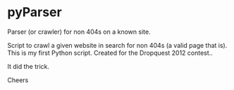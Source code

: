 pyParser
=====================

Parser (or crawler) for non 404s on a known site.

Script to crawl a given website in search for non 404s (a valid page that is). This is my first Python script. Created for the Dropquest 2012 contest..

It did the trick.

Cheers
